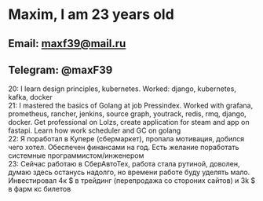 # Maxim, I am 23 years old  

## Email: maxf39@mail.ru  
## Telegram: @maxF39  
20: I learn design principles, kubernetes. Worked: django, kubernetes, kafka, docker  
21: I mastered the basics of Golang at job Pressindex. Worked with grafana, prometheus, rancher, jenkins, source graph, youtrack, redis, rmq, django, docker. Get professional on Lolzs, create application for steam and app on fastapi. Learn how work scheduler and GC on golang  
22: Я поработал в Купере (сбермаркет), пропала мотивация, добился чего хотел. Обеспечен финансами на год. Есть желание поработать системные программистом/инженером  
23: Сейчас работаю в СберАвтоТех, работа стала рутиной, доволен, думаю здесь останусь надолго, но времени работе буду уделять мало. Инвестировал 4к $ в трейдинг (перепродажа со стороних сайтов) и 3k $ в фарм кс билетов
